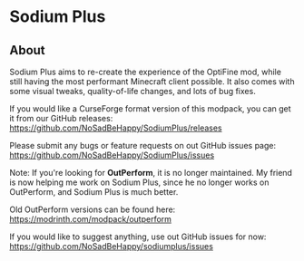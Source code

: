 # Sodium Plus

## About

Sodium Plus aims to re-create the experience of the OptiFine mod, while still having the most performant Minecraft client possible. It also comes with some visual tweaks, quality-of-life changes, and lots of bug fixes.

If you would like a CurseForge format version of this modpack, you can get it from our GitHub releases: https://github.com/NoSadBeHappy/SodiumPlus/releases

Please submit any bugs or feature requests on out GitHub issues page: https://github.com/NoSadBeHappy/SodiumPlus/issues

Note: If you're looking for __OutPerform__, it is no longer maintained. My friend is now helping me work on Sodium Plus, since he no longer works on OutPerform, and Sodium Plus is much better.

Old OutPerform versions can be found here:
https://modrinth.com/modpack/outperform

If you would like to suggest anything, use out GitHub issues for now: https://github.com/NoSadBeHappy/sodiumplus/issues
